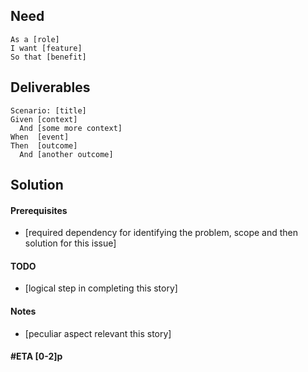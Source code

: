 ## Need

```gherkin
As a [role]
I want [feature]
So that [benefit]
```

## Deliverables

```gherkin
Scenario: [title]
Given [context]
  And [some more context]
When  [event]
Then  [outcome]
  And [another outcome]
```

## Solution

#### Prerequisites
- [required dependency for identifying the problem, scope and then solution for this issue]

#### TODO
- [logical step in completing this story]

#### Notes
- [peculiar aspect relevant this story]

#### #ETA [0-2]p
